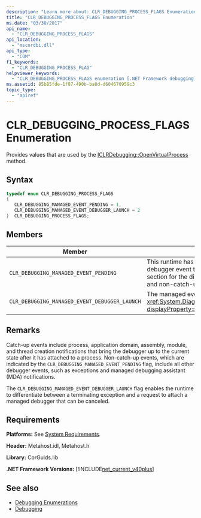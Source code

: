 ```yaml
---
description: "Learn more about: CLR_DEBUGGING_PROCESS_FLAGS Enumeration"
title: "CLR_DEBUGGING_PROCESS_FLAGS Enumeration"
ms.date: "03/30/2017"
api_name:
  - "CLR_DEBUGGING_PROCESS_FLAGS"
api_location:
  - "mscordbi.dll"
api_type:
  - "COM"
f1_keywords:
  - "CLR_DEBUGGING_PROCESS_FLAG"
helpviewer_keywords:
  - "CLR_DEBUGGING_PROCESS_FLAGS enumeration [.NET Framework debugging]"
ms.assetid: 85b85fde-1f87-490b-ba8d-d604670959c3
topic_type:
  - "apiref"
---
```

# CLR_DEBUGGING_PROCESS_FLAGS Enumeration

Provides values that are used by the [ICLRDebugging::OpenVirtualProcess](iclrdebugging-openvirtualprocess-method.md) method.

## Syntax

```cpp
typedef enum CLR_DEBUGGING_PROCESS_FLAGS
{
   CLR_DEBUGGING_MANAGED_EVENT_PENDING = 1,
   CLR_DEBUGGING_MANAGED_EVENT_DEBUGGER_LAUNCH = 2
}  CLR_DEBUGGING_PROCESS_FLAGS;
```

## Members

|Member|Description|
|------------|-----------------|
|`CLR_DEBUGGING_MANAGED_EVENT_PENDING`|This runtime has a non-catch-up managed debugger event to send. See the Remarks section for the distinction between catch-up and non-catch-up events.|
|`CLR_DEBUGGING_MANAGED_EVENT_DEBUGGER_LAUNCH`|The managed event that is pending is a <xref:System.Diagnostics.Debugger.Launch%2A?displayProperty=nameWithType> request.|

## Remarks

 Catch-up events include process, application domain, assembly, module, and thread creation notifications that bring the debugger up to the current state after it has attached to a process. Non-catch-up events, which are indicated by the `CLR_DEBUGGING_MANAGED_EVENT_PENDING` flag, include all other debugger events, such as exceptions and managed debugging assistant (MDA) notifications.

 The `CLR_DEBUGGING_MANAGED_EVENT_DEBUGGER_LAUNCH` flag enables the runtime to differentiate between a terminating exception and a request to attach a managed debugger that can be canceled.

## Requirements

 **Platforms:** See [System Requirements](../../get-started/system-requirements.md).

 **Header:** Metahost.idl, Metahost.h

 **Library:** CorGuids.lib

 **.NET Framework Versions:** [!INCLUDE[net_current_v40plus](../../../../includes/net-current-v40plus-md.md)]

## See also

- [Debugging Enumerations](debugging-enumerations.md)
- [Debugging](index.md)
